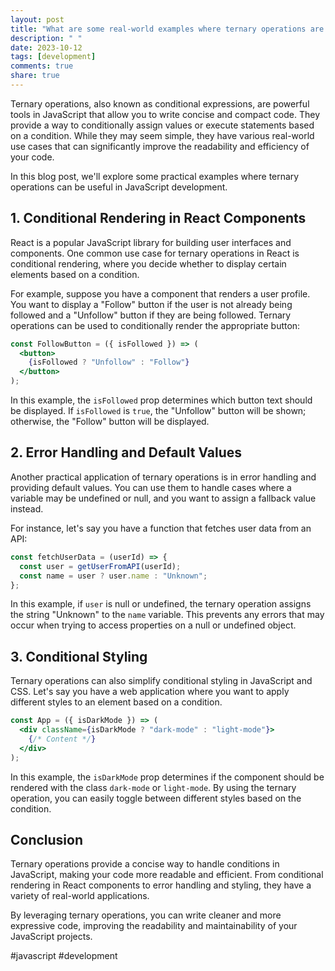 ```yaml
---
layout: post
title: "What are some real-world examples where ternary operations are useful in JavaScript?"
description: " "
date: 2023-10-12
tags: [development]
comments: true
share: true
---
```


Ternary operations, also known as conditional expressions, are powerful tools in JavaScript that allow you to write concise and compact code. They provide a way to conditionally assign values or execute statements based on a condition. While they may seem simple, they have various real-world use cases that can significantly improve the readability and efficiency of your code.

In this blog post, we'll explore some practical examples where ternary operations can be useful in JavaScript development.

## 1. Conditional Rendering in React Components

React is a popular JavaScript library for building user interfaces and components. One common use case for ternary operations in React is conditional rendering, where you decide whether to display certain elements based on a condition.

For example, suppose you have a component that renders a user profile. You want to display a "Follow" button if the user is not already being followed and a "Unfollow" button if they are being followed. Ternary operations can be used to conditionally render the appropriate button:

```jsx
const FollowButton = ({ isFollowed }) => (
  <button>
    {isFollowed ? "Unfollow" : "Follow"}
  </button>
);
```
In this example, the `isFollowed` prop determines which button text should be displayed. If `isFollowed` is `true`, the "Unfollow" button will be shown; otherwise, the "Follow" button will be displayed.

## 2. Error Handling and Default Values

Another practical application of ternary operations is in error handling and providing default values. You can use them to handle cases where a variable may be undefined or null, and you want to assign a fallback value instead.

For instance, let's say you have a function that fetches user data from an API:

```javascript
const fetchUserData = (userId) => {
  const user = getUserFromAPI(userId);
  const name = user ? user.name : "Unknown";
};
```

In this example, if `user` is null or undefined, the ternary operation assigns the string "Unknown" to the `name` variable. This prevents any errors that may occur when trying to access properties on a null or undefined object.

## 3. Conditional Styling

Ternary operations can also simplify conditional styling in JavaScript and CSS. Let's say you have a web application where you want to apply different styles to an element based on a condition.

```jsx
const App = ({ isDarkMode }) => (
  <div className={isDarkMode ? "dark-mode" : "light-mode"}>
    {/* Content */}
  </div>
);
```

In this example, the `isDarkMode` prop determines if the component should be rendered with the class `dark-mode` or `light-mode`. By using the ternary operation, you can easily toggle between different styles based on the condition.

## Conclusion

Ternary operations provide a concise way to handle conditions in JavaScript, making your code more readable and efficient. From conditional rendering in React components to error handling and styling, they have a variety of real-world applications.

By leveraging ternary operations, you can write cleaner and more expressive code, improving the readability and maintainability of your JavaScript projects.

#javascript #development